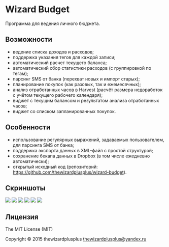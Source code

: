 # Wizard Budget

Программа для ведения личного бюджета.

## Возможности

* ведение списка доходов и расходов;
* поддержка указания тегов для каждой записи;
* автоматический расчет текущего баланса;
* автоматический сбор статистики расходов (с группировкой по тегам);
* парсинг SMS от банка (перехват новых и импорт старых);
* планирование покупок (как разовых, так и ежемесячных);
* анализ отработанных часов в Harvest (расчёт размера недоработок с учётом текущего рабочего календаря);
* виджет с текущим балансом и результатом анализа отработанных часов;
* виджет со списком запланированных покупок.

## Особенности

* использование регулярных выражений, задаваемых пользователем, для парсинга SMS от банка;
* поддержка экспорта данных в XML-файл с простой структурой;
* сохранение бекапа данных в Dropbox (в том числе ежедневно автоматически);
* открытый исходный код (репозиторий: https://github.com/thewizardplusplus/wizard-budget).

## Скриншоты

![](docs/screenshots/spendings.png)
![](docs/screenshots/buys.png)
![](docs/screenshots/stats.png)
![](docs/screenshots/hours.png)
![](docs/screenshots/spendings_widget.png)
![](docs/screenshots/buys_widget.png)

## Лицензия

The MIT License (MIT)

Copyright &copy; 2015 thewizardplusplus <thewizardplusplus@yandex.ru>
